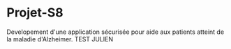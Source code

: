 # Projet-S8

Developement d'une application sécurisée pour aide aux patients atteint de la maladie d'Alzheimer.
TEST JULIEN
